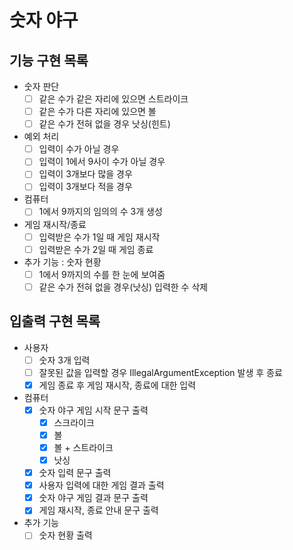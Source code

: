 # 숫자 야구

## 기능 구현 목록

- 숫자 판단
  - [ ] 같은 수가 같은 자리에 있으면 스트라이크
  - [ ] 같은 수가 다른 자리에 있으면 볼
  - [ ] 같은 수가 전혀 없을 경우 낫싱(힌트)
- 예외 처리
  - [ ] 입력이 수가 아닐 경우
  - [ ] 입력이 1에서 9사이 수가 아닐 경우
  - [ ] 입력이 3개보다 많을 경우
  - [ ] 입력이 3개보다 적을 경우
- 컴퓨터
  - [ ] 1에서 9까지의 임의의 수 3개 생성
- 게임 재시작/종료
  - [ ] 입력받은 수가 1일 때 게임 재시작
  - [ ] 입력받은 수가 2일 때 게임 종료
- 추가 기능 : 숫자 현황
  - [ ] 1에서 9까지의 수를 한 눈에 보여줌
  - [ ] 같은 수가 전혀 없을 경우(낫싱) 입력한 수 삭제

## 입출력 구현 목록

- 사용자
  - [ ] 숫자 3개 입력
  - [ ] 잘못된 값을 입력할 경우 IllegalArgumentException 발생 후 종료
  - [x] 게임 종료 후 게임 재시작, 종료에 대한 입력
- 컴퓨터
  - [x] 숫자 야구 게임 시작 문구 출력
    - [x] 스크라이크
    - [x] 볼
    - [x] 볼 + 스트라이크
    - [x] 낫싱
  - [x] 숫자 입력 문구 출력
  - [x] 사용자 입력에 대한 게임 결과 출력
  - [x] 숫자 야구 게임 결과 문구 출력
  - [x] 게임 재시작, 종료 안내 문구 출력
- 추가 기능
  - [ ] 숫자 현황 출력